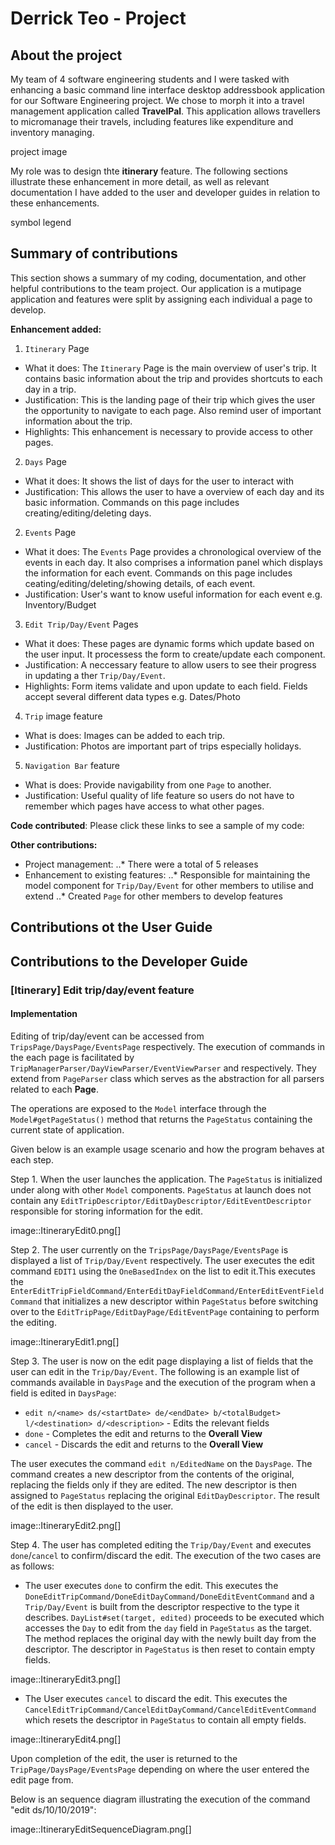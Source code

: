 # Derrick Teo - Project 
## About the project
My team of 4 software engineering students and I were tasked with enhancing a basic command line interface desktop addressbook application for our Software Engineering project.
We chose to morph it into a travel management application called **TravelPal**. This application allows travellers to micromanage their travels, including features like expenditure and inventory managing.

project image

My role was to design thte __itinerary__ feature. The following sections illustrate these enhancement in more detail, as well as relevant documentation I have added to the user and developer guides in relation to these enhancements.

symbol legend

## Summary of contributions
This section shows a summary of my coding, documentation, and other helpful contributions to the team project. Our application is a mutipage application and features were split by assigning each individual a page to develop.

**Enhancement added:**

1. `Itinerary` Page
* What it does: The `Itinerary` Page is the main overview of user's trip. It contains basic information about the trip and provides shortcuts to each day in a trip.
* Justification: This is the landing page of their trip which gives the user the opportunity to navigate to each page. Also remind user of important information about the trip.
* Highlights: This enhancement is necessary to provide access to other pages.
2. `Days` Page
* What it does: It shows the list of days for the user to interact with
* Justification: This allows the user to have a overview of each day and its basic information. Commands on this page includes creating/editing/deleting days.
2. `Events` Page
* What it does: The `Events` Page provides a chronological overview of the events in each day. It also comprises a information panel which displays the information for each event. Commands on this page includes ceating/editing/deleting/showing details, of each event.
* Justification: User's want to know useful information for each event e.g. Inventory/Budget
3. `Edit Trip/Day/Event` Pages
* What it does: These pages are dynamic forms which update based on the user input. It processess the form to create/update each component.
* Justification: A neccessary feature to allow users to see their progress in updating a ther `Trip/Day/Event`.
* Highlights: Form items validate and upon update to each field. Fields accept several different data types e.g. Dates/Photo
4. `Trip` image feature
* What is does: Images can be added to each trip.
* Justification: Photos are important part of trips especially holidays.
5. `Navigation Bar` feature
* What is does: Provide navigability from one `Page` to another.
* Justification: Useful quality of life feature so users do not have to remember which pages have access to what other pages.

**Code contributed**: Please click these links to see a sample of my code:

**Other contributions:**

* Project management:
..* There were a total of 5 releases
* Enhancement to existing features: 
..* Responsible for maintaining the model component for `Trip/Day/Event` for other members to utilise and extend
..* Created `Page` for other members to develop features

## Contributions ot the User Guide

## Contributions to the Developer Guide

### [Itinerary] Edit trip/day/event feature
#### Implementation
Editing of trip/day/event can be accessed from `TripsPage/DaysPage/EventsPage` respectively. 
The execution of commands in the each page is facilitated by `TripManagerParser/DayViewParser/EventViewParser` and respectively.
They extend from `PageParser` class which serves as the abstraction for all parsers related to each __Page__.

The operations are exposed to the `Model` interface through the `Model#getPageStatus()`
method that returns the `PageStatus` containing the current state of application.

Given below is an example usage scenario and how the program behaves at each step.

Step 1. When the user launches the application. The `PageStatus` is initialized under along with other `Model` components. `PageStatus` at launch does not contain any `EditTripDescriptor/EditDayDescriptor/EditEventDescriptor` responsible for storing information for the edit.

image::ItineraryEdit0.png[]

Step 2. The user currently on the `TripsPage/DaysPage/EventsPage` is displayed a list of `Trip/Day/Event` respectively. The user executes the edit command `EDIT1` using the `OneBasedIndex` on the list to edit it.This executes the `EnterEditTripFieldCommand/EnterEditDayFieldCommand/EnterEditEventFieldCommand` that initializes a new descriptor within `PageStatus` before switching over to the `EditTripPage/EditDayPage/EditEventPage` containing to perform the editing.

image::ItineraryEdit1.png[]

Step 3. The user is now on the edit page displaying a list of fields that the user can edit in the `Trip/Day/Event`.
The following is an example list of commands available in `DaysPage` and the execution of the program when a field is edited in `DaysPage`:

* `edit n/<name> ds/<startDate> de/<endDate> b/<totalBudget> l/<destination> d/<description>` - Edits the relevant fields
* `done` - Completes the edit and returns to the __Overall View__
* `cancel` - Discards the edit and returns to the __Overall View__

The user executes the command `edit n/EditedName` on the `DaysPage`. The command creates a new descriptor from the contents of the original, replacing the fields only if they are edited. The new descriptor is then assigned to `PageStatus` replacing the original `EditDayDescriptor`. The result of the edit is then displayed to the user.

image::ItineraryEdit2.png[]

Step 4. The user has completed editing the `Trip/Day/Event` and executes `done`/`cancel` to confirm/discard the edit. The execution of the two cases are as follows:

* The user executes `done` to confirm the edit. This executes the `DoneEditTripCommand/DoneEditDayCommand/DoneEditEventCommand` and a `Trip/Day/Event` is built from the descriptor respective to the type it describes. `DayList#set(target, edited)` proceeds to be executed which accesses the `Day` to edit from the `day` field in `PageStatus` as the target. The method replaces the original day with the newly built day from the descriptor. The descriptor in `PageStatus` is then reset to contain empty fields.

image::ItineraryEdit3.png[]

* The User executes `cancel` to discard the edit. This executes the `CancelEditTripCommand/CancelEditDayCommand/CancelEditEventCommand` which resets the descriptor in `PageStatus` to contain all empty fields.

image::ItineraryEdit4.png[]

Upon completion of the edit, the user is returned to the `TripPage/DaysPage/EventsPage` depending on where the user entered the edit page from.

Below is an sequence diagram illustrating the execution of the command "edit ds/10/10/2019":

image::ItineraryEditSequenceDiagram.png[]

